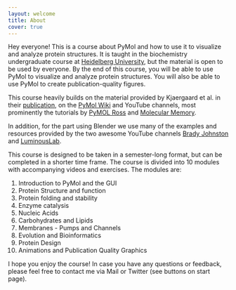 ```yaml
---
layout: welcome
title: About
cover: true
---
```


Hey everyone! This is a course about PyMol and how to use it to visualize and analyze protein structures. It is taught in the biochemistry undergraduate course at [Heidelberg University](https://www.uni-heidelberg.de/en), but the material is open to be used by everyone. By the end of this course, you will be able to use PyMol to visualize and analyze protein structures. You will also be able to use PyMol to create publication-quality figures. 

This course heavily builds on the material provided by Kjaergaard et al. in their [publication](https://meridian.allenpress.com/the-biophysicist/article/3/2/106/489572/A-Semester-Long-Learning-Path-Teaching), on the [PyMol Wiki](https://pymolwiki.org/index.php/Main_Page) and YouTube channels, most prominently the tutorials by [PyMOL Ross](https://www.youtube.com/@pymolross) and [Molecular Memory](https://www.youtube.com/playlist?list=PLUMhYZpMLtal_Z7to3by2ATHP-cI4ma5X). 

In addition, for the part using Blender we use many of the examples and resources provided by the two awesome YouTube channels [Brady Johnston](https://www.youtube.com/@BradyJohnston) and [LuminousLab](https://www.youtube.com/@LuminousLab).

This course is designed to be taken in a semester-long format, but can be completed in a shorter time frame. The course is divided into 10 modules with accompanying videos and exercises. The modules are:

1. Introduction to PyMol and the GUI
2. Protein Structure and function
3. Protein folding and stability
4. Enzyme catalysis
5. Nucleic Acids
6. Carbohydrates and Lipids
7. Membranes - Pumps and Channels
8. Evolution and Bioinformatics
9. Protein Design
10. Animations and Publication Quality Graphics

I hope you enjoy the course! In case you have any questions or feedback, please feel free to contact me via Mail or Twitter (see buttons on start page).